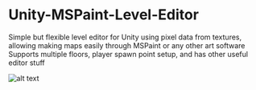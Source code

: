 # Unity-MSPaint-Level-Editor

Simple but flexible level editor for Unity using pixel data from textures, allowing making maps easily through MSPaint or any other art software
Supports multiple floors, player spawn point setup, and has other useful editor stuff

![alt text](https://imgur.com/a/bqDzx3F)
